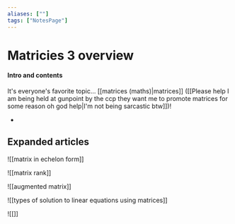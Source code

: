 ```yaml
---
aliases: [""]
tags: ["NotesPage"]
---
```


# Matricies 3 overview

#### Intro and contents
It's everyone's favorite topic... [[matrices (maths)|matrices]] ([[Please help I am being held at gunpoint by the ccp they want me to promote matrices for some reason oh god help|I'm not being sarcastic btw]])!

- 



## Expanded articles
![[matrix in echelon form]]

![[matrix rank]]

![[augmented matrix]]

![[types of solution to linear equations using matrices]]

![[]]